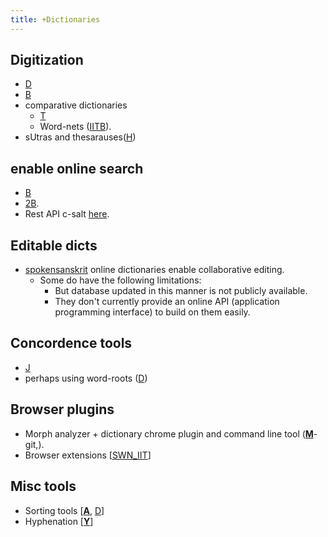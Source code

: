 ```yaml
---
title: +Dictionaries
---
```



## Digitization
- [D](http://www.sanskrit-lexicon.uni-koeln.de/)
- [B](http://sanskrit1.ccv.brown.edu/tomcat/sl/Cologne)
- comparative dictionaries 
  - [T](http://end.translatum.gr/wiki/%E0%A4%AA%E0%A4%A5%E0%A4%BF%E0%A4%A8%E0%A5%8D)
  - Word-nets ([IITB](http://www.cfilt.iitb.ac.in/wordnet/webswn/)).
- sUtras and thesarauses([H](http://sanskrit.uohyd.ac.in/scl/amarakosha/index.html))

## enable online search
  - [B](http://sanskrit1.ccv.brown.edu/tomcat/sl/Cologne)
  - [2B](http://sanskrit1.ccv.brown.edu/tomcat/sl/FunderburkInterface?type=1).
- Rest API c-salt [here](https://cceh.github.io/c-salt_sanskrit_data/).


## Editable dicts
- [spokensanskrit](http://spokensanskrit.de/) online dictionaries enable collaborative editing.
  - Some do have the following limitations:
    *   But database updated in this manner is not publicly available.
    *   They don't currently provide an online API (application programming interface) to build on them easily.

## Concordence tools 
- [J](http://www.antlab.sci.waseda.ac.jp/software.html)
- perhaps using word-roots ([D](http://kjc-fs-cluster.kjc.uni-heidelberg.de/dcs/)[](http://www.antlab.sci.waseda.ac.jp/software.html))

## Browser plugins
- Morph analyzer + dictionary chrome plugin and command line tool (**[M](http://morph.diglossa.org/sa)**-git,).
- Browser extensions \[[SWN_IIT](https://chrome.google.com/webstore/detail/sanskrit-wordnet/aekdldgbleokkpbekjpamfcgoaaggffi/related)\]

## Misc tools
- Sorting tools \[[**A**](http://anubhav-chattoraj.github.io/indic-tools/devanagari_sorter/), [D](https://docs.google.com/document/d/1t5tWom5GcZIA4TY0U_h84MRdGl4gghQugyti7vacoJA/edit#)\]
- Hyphenation \[[**Y**](https://github.com/ekmett/hyphenation/blob/master/data/hyph-sa.lic.txt)\]

